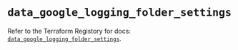 # `data_google_logging_folder_settings`

Refer to the Terraform Registory for docs: [`data_google_logging_folder_settings`](https://registry.terraform.io/providers/hashicorp/google-beta/5.9.0/docs/data-sources/google_logging_folder_settings).

